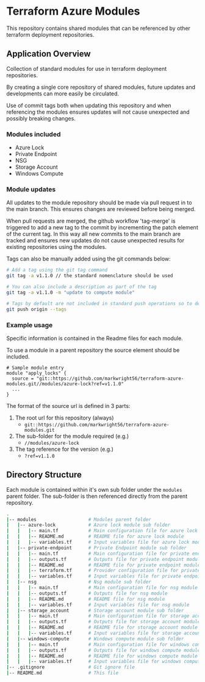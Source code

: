 # Terraform Azure Modules

This repository contains shared modules that can be referenced by other terraform deployment repositories.

## Application Overview

Collection of standard modules for use in terraform deployment repositories.

By creating a single core repository of shared modules, future updates and developments can more easily be circulated.

Use of commit tags both when updating this repository and when referencing the modules ensures updates will not cause unexpected and possibly breaking changes.

### Modules included

* Azure Lock
* Private Endpoint
* NSG
* Storage Account
* Windows Compute

### Module updates

All updates to the module repository should be made via pull request in to the main branch.  This ensures changes are reviewed before being merged.

When pull requests are merged, the github workflow 'tag-merge' is triggered to add a new tag to the commit by incrementing the patch element of the current tag.  In this way all new commits to the main branch are tracked and ensures new updates do not cause unexpected results for existing repositories using the modules.

Tags can also be manually added using the git commands below:

```bash
# Add a tag using the git tag command
git tag -a v1.1.0 // the standard nomenclature should be used 

# You can also include a description as part of the tag
git tag -a v1.1.0 -m "update to compute module"

# Tags by default are not included in standard push operations so to deploy to GitHub include the following
git push origin --tags

```

### Example usage

Specific information is contained in the Readme files for each module.

To use a module in a parent repository the source element should be included.

```hcl
# Sample module entry
module "apply_locks" {
  source = "git::https://github.com/markwright56/terraform-azure-modules.git//modules/azure-lock?ref=v1.1.0"
  ...
}
```

The format of the source url is defined in 3 parts:

1. The root url for this repository (always)
   * `git::https://github.com/markwright56/terraform-azure-modules.git`
2. The sub-folder for the module required (e.g.)
   * `//modules/azure-lock`
3. The tag reference for the version (e.g.)
   * `?ref=v1.1.0`

## Directory Structure

Each module is contained within it's own sub folder under the `modules` parent folder.  The sub-folder is then referenced directly from the parent repository.

```bash
.
|-- modules                   # Modules parent folder
|   |-- azure-lock            # Azure lock module sub folder
|   |   |-- main.tf           # Main configuration file for azure lock module
|   |   |-- README.md         # README file for azure lock module
|   |   |-- variables.tf      # Input variables file for azure lock module
|   |-- private-endpoint      # Private Endpoint module sub folder
|   |   |-- main.tf           # Main configuration file for private endpoint module
|   |   |-- outputs.tf        # Outputs file for private endpoint module
|   |   |-- README.md         # README file for private endpoint module
|   |   |-- terraform.tf      # Provider configuration file for private endpoint module
|   |   |-- variables.tf      # Input variables file for private endpoint module
|   |-- nsg                   # Nsg module sub folder
|   |   |-- main.tf           # Main configuration file for nsg module
|   |   |-- outputs.tf        # Outputs file for nsg module
|   |   |-- README.md         # README file for nsg module
|   |   |-- variables.tf      # Input variables file for nsg module
|   |-- storage_account       # Storage account module sub folder
|   |   |-- main.tf           # Main configuration file for storage account module
|   |   |-- outputs.tf        # Outputs file for storage account module
|   |   |-- README.md         # README file for storage account module
|   |   |-- variables.tf      # Input variables file for storage account module
|   |-- windows-compute       # Windows compute module sub folder
|   |   |-- main.tf           # Main configuration file for windows compute module
|   |   |-- outputs.tf        # Outputs file for windows compute module
|   |   |-- README.md         # README file for windows compute module
|   |   |-- variables.tf      # Input variables file for windows compute module
|-- .gitignore                # Git ignore file
|-- README.md                 # This file

```
